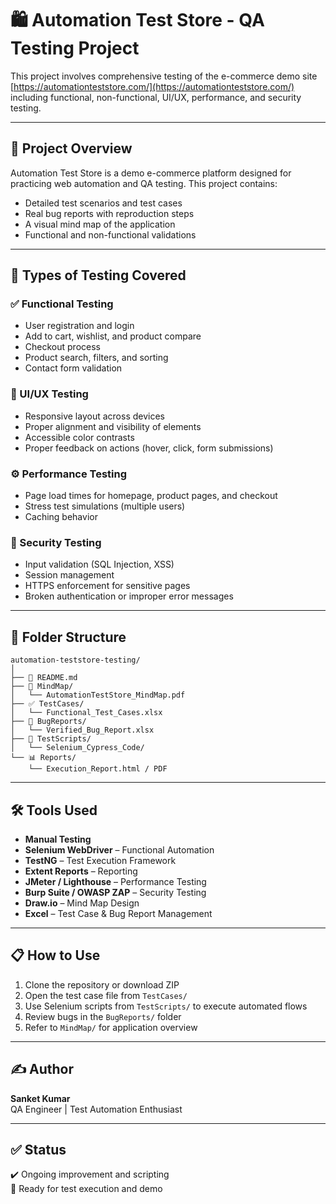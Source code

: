 # 🛍️ Automation Test Store - QA Testing Project

This project involves comprehensive testing of the e-commerce demo site [https://automationteststore.com/](https://automationteststore.com/) including functional, non-functional, UI/UX, performance, and security testing.

---

## 📌 Project Overview

Automation Test Store is a demo e-commerce platform designed for practicing web automation and QA testing. This project contains:

- Detailed test scenarios and test cases
- Real bug reports with reproduction steps
- A visual mind map of the application
- Functional and non-functional validations

---

## 🧪 Types of Testing Covered

### ✅ Functional Testing
- User registration and login
- Add to cart, wishlist, and product compare
- Checkout process
- Product search, filters, and sorting
- Contact form validation

### 🎨 UI/UX Testing
- Responsive layout across devices
- Proper alignment and visibility of elements
- Accessible color contrasts
- Proper feedback on actions (hover, click, form submissions)

### ⚙️ Performance Testing
- Page load times for homepage, product pages, and checkout
- Stress test simulations (multiple users)
- Caching behavior

### 🔐 Security Testing
- Input validation (SQL Injection, XSS)
- Session management
- HTTPS enforcement for sensitive pages
- Broken authentication or improper error messages

---

## 📂 Folder Structure

```
automation-teststore-testing/
│
├── 📄 README.md
├── 🧠 MindMap/
│   └── AutomationTestStore_MindMap.pdf
├── ✅ TestCases/
│   └── Functional_Test_Cases.xlsx
├── 🐞 BugReports/
│   └── Verified_Bug_Report.xlsx
├── 🧪 TestScripts/
│   └── Selenium_Cypress_Code/
└── 📊 Reports/
    └── Execution_Report.html / PDF
```

---

## 🛠️ Tools Used

- **Manual Testing**
- **Selenium WebDriver** – Functional Automation
- **TestNG** – Test Execution Framework
- **Extent Reports** – Reporting
- **JMeter / Lighthouse** – Performance Testing
- **Burp Suite / OWASP ZAP** – Security Testing
- **Draw.io** – Mind Map Design
- **Excel** – Test Case & Bug Report Management

---

## 📋 How to Use

1. Clone the repository or download ZIP
2. Open the test case file from `TestCases/`
3. Use Selenium scripts from `TestScripts/` to execute automated flows
4. Review bugs in the `BugReports/` folder
5. Refer to `MindMap/` for application overview

---

## ✍️ Author

**Sanket Kumar**  
QA Engineer | Test Automation Enthusiast

---

## ✅ Status

✔️ Ongoing improvement and scripting  
🚀 Ready for test execution and demo

